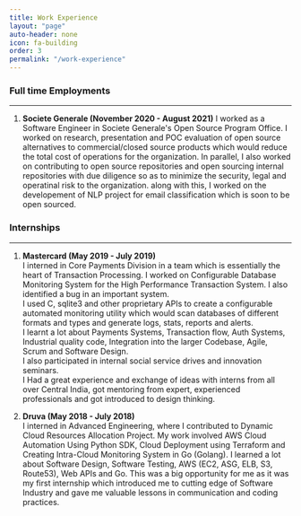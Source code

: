 ```yaml
---
title: Work Experience
layout: "page"
auto-header: none
icon: fa-building
order: 3
permalink: "/work-experience"
---
```


### Full time Employments
---
1. **Societe Generale (November 2020 - August 2021)**
   I worked as a Software Engineer in Societe Generale's Open Source Program Office.
   I worked on research, presentation and POC evaluation of open source alternatives to commercial/closed source products which would reduce the total cost of operations for the organization.
   In parallel, I also worked on contributing to open source repositories and open sourcing internal repositories with due diligence so as to minimize the security, legal and operatinal risk to the organization. 
   along with this, I worked on the developement of NLP project for email classification which is soon to be open sourced.


### Internships
---

1. **Mastercard (May 2019 - July 2019)**   
   I interned in Core Payments Division in a team which is essentially the heart of Transaction Processing. I worked on Configurable Database Monitoring System for the High Performance Transaction System. I also identified a bug in an important system.   
   I used C, sqlite3 and other proprietary APIs to create a configurable automated monitoring utility which would scan databases of different formats and types and generate logs, stats, reports and alerts.   
   I learnt a lot about Payments Systems, Transaction flow, Auth Systems, Industrial quality code, Integration into the larger Codebase​, Agile, Scrum and Software Design.   
   I also participated in internal social service drives and innovation seminars.   
   I Had a great experience and exchange of ideas with interns from all over Central India, got mentoring from expert, experienced professionals and got introduced to design thinking.

2. **Druva (May 2018 - July 2018)**   
   I interned in Advanced Engineering, where I contributed to Dynamic Cloud Resources Allocation Project.
   My work involved AWS Cloud Automation Using Python SDK, Cloud Deployment using Terraform and Creating Intra-Cloud Monitoring System in Go (Golang).
   I learned a lot about Software Design, Software Testing, AWS (EC2, ASG, ELB, S3, Route53), Web APIs and Go.
   This was a big opportunity for me as it was my first internship which introduced me to cutting edge of Software Industry and gave me valuable lessons in communication and coding practices.

